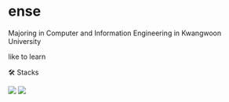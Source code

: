 # ense
Majoring in Computer and Information Engineering in Kwangwoon University

like to learn

🛠️ Stacks 

<img src="https://img.shields.io/badge/Python-3766AB?style=flat-square&logo=Python&logoColor=white"/>
<img src="https://img.shields.io/badge/cplusplus-00599C?logo=cplusplus">
